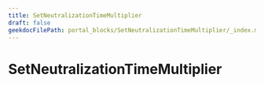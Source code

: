 ```yaml
---
title: SetNeutralizationTimeMultiplier
draft: false
geekdocFilePath: portal_blocks/SetNeutralizationTimeMultiplier/_index.md
---
```

# SetNeutralizationTimeMultiplier